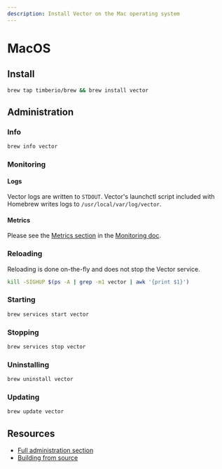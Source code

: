 ```yaml
---
description: Install Vector on the Mac operating system
---
```


# MacOS

## Install

```bash
brew tap timberio/brew && brew install vector
```

## Administration

### Info

```bash
brew info vector
```

### Monitoring

#### Logs

Vector logs are written to `STDOUT`. Vector's launchctl script included
with Homebrew writes logs to `/usr/local/var/log/vector`.

#### Metrics

Please see the [Metrics section][metrics] in the [Monitoring doc][monitoring].

### Reloading

Reloading is done on-the-fly and does not stop the Vector service.

```bash
kill -SIGHUP $(ps -A | grep -m1 vector | awk '{print $1}')
```

### Starting

```bash
brew services start vector
```

### Stopping

```bash
brew services stop vector
```

### Uninstalling

```bash
brew uninstall vector
```

### Updating

```bash
brew update vector
```

## Resources

* [Full administration section][administration]
* [Building from source][build_from_source]


[administration]: /usage/administration/README.md
[build_from_source]: ../build-from-source.md
[metrics]: /usage/administration/monitoring.md#metrics
[monitoring]: /usage/administration/monitoring.md
[releases]: https://github.com/timberio/vector/releases
[systemd]: https://wiki.debian.org/systemd